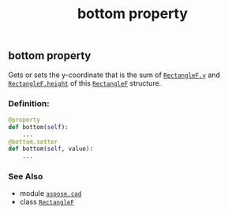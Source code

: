 ﻿---
title: bottom property
second_title: Aspose.CAD for Python via .NET API References
description: 
type: docs
weight: 120
url: /python-net/aspose.cad/rectanglef/bottom/
is_root: false
---

## bottom property


Gets or sets the y-coordinate that is the sum of [`RectangleF.y`](/cad/python-net/aspose.cad/rectanglef#y) and [`RectangleF.height`](/cad/python-net/aspose.cad/rectanglef#height) of this [`RectangleF`](/cad/python-net/aspose.cad/rectanglef) structure.
### Definition:
```python
@property
def bottom(self):
    ...
@bottom.setter
def bottom(self, value):
    ...
```

### See Also
* module [`aspose.cad`](../../)
* class [`RectangleF`](/cad/python-net/aspose.cad/rectanglef)
